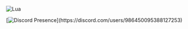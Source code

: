 ![Lua](https://img.shields.io/badge/lua-%232C2D72.svg?style=for-the-badge&logo=lua&logoColor=white)

[![Discord Presence](https://lanyard-profile-readme.vercel.app/api/986450095388127253?theme=dark&bg=111110&animated=true&hideDiscrim=true&borderRadius=30px&idleMessage=Coding%20Lua,%20Json...)](https://discord.com/users/986450095388127253)
